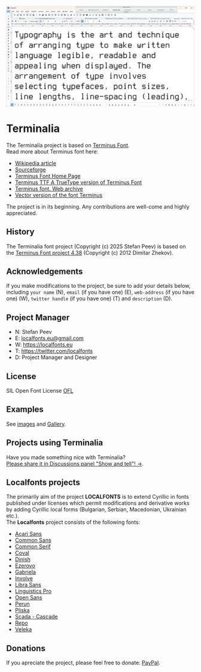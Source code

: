 ![Sample Image](/images/Terminalia_01.png)

Terminalia
============

The Terminalia project is based on [Terminus Font](https://terminus-font.sourceforge.net/).  
Read more about Terminus font here:  
- [Wikipedia article](https://ru.wikipedia.org/wiki/Terminus)
- [Sourceforge](https://sourceforge.net/projects/terminus-font/)
- [Terminus Font Home Page](https://terminus-font.sourceforge.net/)
- [Terminus TTF A TrueType version of Terminus Font](https://files.ax86.net/terminus-ttf/)
- [Terminus font. Web archive](https://web.archive.org/web/20110725210710/http://fractal.csie.org/~eric/wiki/Terminus_font)
- [Vector version of the font Terminus](https://www.ax86.net/terminus:/)
  
The project is in its beginning. Any contributions are well-come and highly appreciated.  
  
History 
-------

The Terminalia font project (Copyright (c) 2025 Stefan Peev) is based on the [Terminus Font project 4.38](https://files.ax86.net/terminus-ttf/README.Terminus.txt) (Copyright (c) 2012 Dimitar Zhekov).

Acknowledgements
----------------

If you make modifications to the project, be sure to add your details below, including <code>your name</code> (N), <code>email</code> (if you have one) (E), <code>web-address</code> (if you have one) (W), <code>twitter handle</code> (if you have one) (T) and <code>description</code> (D).

Project Manager
----------------

+ N: Stefan Peev
+ E: localfonts.eu@gmail.com
+ W: https://localfonts.eu
+ T: https://twitter.com/localfonts
+ D: Project Manager and Designer

License
-------

SIL Open Font License [OFL](documentation/OFL.md)

Examples
--------

See [images](/images/) and [Gallery](/images/Gallery.md).

Projects using Terminalia
----------------------

Have you made something nice with Terminalia?  
[Please share it in Discussions panel "Show and tell"! →](https://github.com/StefanPeev/Terminalia/discussions/categories/show-and-tell).  
  
Localfonts projects
-------------------
  
The primarily aim of the project **LOCALFONTS** is to extend Cyrillic in fonts published under licenses which permit modifications and derivative works by adding Cyrillic local forms (Bulgarian, Serbian, Macedonian, Ukrainian etc.).  
The **Localfonts** project consists of the following fonts:

+ [Acari Sans](https://github.com/StefanPeev/acari-sans/tree/local) 
+ [Common Sans](https://github.com/StefanPeev/Common-Sans)  
+ [Common Serif](https://github.com/StefanPeev/Common-Serif)  
+ [Coval](https://github.com/StefanPeev/coval)  
+ [Dinish](https://github.com/StefanPeev/dinish/tree/cyrillic)  
+ [Ezerovo](https://github.com/StefanPeev/Ezerovo)  
+ [Gabriela](https://github.com/StefanPeev/Gabriela)  
+ [Involve](https://github.com/StefanPeev/Involve)  
+ [Libra Sans](https://github.com/StefanPeev/Libra-Sans)  
+ [Linguistics Pro](https://github.com/StefanPeev/Linguistics-Pro)  
+ [Open Sans](https://github.com/StefanPeev/opensans/tree/local)  
+ [Perun](https://github.com/StefanPeev/Perun)  
+ [Pliska](https://github.com/StefanPeev/Pliska)  
+ [Scada - Cascade](https://github.com/StefanPeev/Scada-Cascade/tree/local)  
+ [Repo](https://github.com/StefanPeev/Repo)  
+ [Veleka](https://github.com/StefanPeev/Veleka)  
  
Donations
---------

If you apreciate the project, please feel free to donate: [PayPal](https://www.paypal.me/localfonts).


